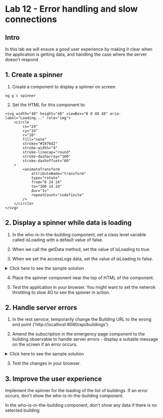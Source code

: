 # Lab 12 - Error handling and slow connections

## Intro

In this lab we will ensure a good user experience by making it clear when the application is getting data, and handling the case where the server doesn't respond

## 1. Create a spinner

1. Create a component to display a spinner on screen

`
ng g c spinner
`

2. Set the HTML for this component to:

```
<svg width="48" height="48" viewBox="0 0 48 48" aria-label="Loading..." role="img">
    <circle
        cx="24"
        cy="24"
        r="20"
        fill="none"
        stroke="#1976d2"
        stroke-width="4"
        stroke-linecap="round"
        stroke-dasharray="100"
        stroke-dashoffset="60"
    >
        <animateTransform
            attributeName="transform"
            type="rotate"
            from="0 24 24"
            to="360 24 24"
            dur="1s"
            repeatCount="indefinite"
        />
    </circle>
</svg>

```

## 2. Display a spinner while data is loading

1. In the who-is-in-the-building component, set a class level variable called isLoading with a default value of false. 

2. When we call the getData method, set the value of isLoading to true.

3. When we set the accessLogs data, set the value of isLoading to false.

<details>
<summary>
Click here to see the sample solution
</summary>

```
import { Component, OnInit, signal } from '@angular/core';
import { RestService } from '../rest.service';
import { AccessRecord } from '../data/AccessRecord';
import { NgFor } from '@angular/common';
import { ActivatedRoute } from '@angular/router';

@Component({
  selector: 'app-who-is-in-the-building',
  standalone: true,
  imports: [NgFor],
  templateUrl: './who-is-in-the-building.component.html',
  styleUrl: './who-is-in-the-building.component.css'
})
export class WhoIsInTheBuildingComponent implements OnInit {

  selectedBuilding = "";

  isLoading = false;

  accessLogs = signal<AccessRecord[]>([]);

  constructor(private restService: RestService, private route: ActivatedRoute) { }

  ngOnInit(): void {
    this.route.params.subscribe(params => {
      this.selectedBuilding = params['building'] || "";
      if (this.selectedBuilding !== "") this.getData();
    }); 
  }

  getData() {
    this.isLoading = true;
    this.restService.getAccessLogs(new Date()).subscribe(data => {
      const buildingRecords = data.filter(record => record.building.name === this.selectedBuilding );
      const lastRecordsMap = new Map<number, AccessRecord>();
      buildingRecords.forEach(record => {
        lastRecordsMap.set(record.user.id, record);
      });
      const lastRecords = Array.from(lastRecordsMap.values());
      const insideRecords = lastRecords.filter(record => record.status === true);
      this.accessLogs.set(insideRecords);
      this.isLoading = false;
    });
  }

}
```
</details>


4. Place the spinner component near the top of  HTML of the component.

5. Test the application in your browser. You might want to set the netwrok throttling to slow 4G to see the spinner in action.

## 2. Handle server errors

1. In the rest service, temporarily change the Building URL to the wrong end point ('http://localhost:8080/api/buildings')

2. Amend the subscription in the emergency page component to the building observable to handle server errors - display a suitable message on the screen if an error occurs.

<details>
<summary>
Click here to see the sample solution
</summary>

```
errorMessage = "";

ngOnInit(): void {
    this.restService.getBuildings().subscribe(
      {
        next: data => {
          this.buildings.set(data);
        },
        error: error => {
          this.errorMessage = `Failed to load buildings data. ${error.message}`;
          console.log(error);
        }
      }
    )};
```
</details>

3. Test the changes in your browser.

## 3. Improve the user experience

Implement the spinner for the loading of the list of buildings. If an error occurs, don't show the who-is-in-the-building component.

In the who-is-in-the-building component, don't show any data if there is no selected building